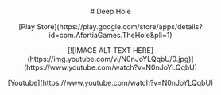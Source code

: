 <p align="center"># Deep Hole</p>
   

  <p align="center"> [Play Store](https://play.google.com/store/apps/details?id=com.AfortiaGames.TheHole&pli=1) </p>

 
<p align="center">[![IMAGE ALT TEXT HERE](https://img.youtube.com/vi/N0nJoYLQqbU/0.jpg)](https://www.youtube.com/watch?v=N0nJoYLQqbU)</p>

   <p align="center">[Youtube](https://www.youtube.com/watch?v=N0nJoYLQqbU)</p>
